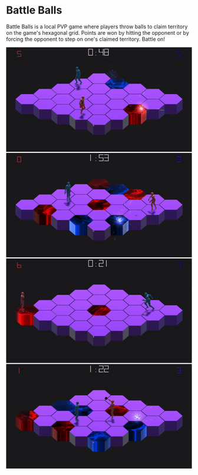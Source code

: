 # Battle Balls
Battle Balls is a local PVP game where players throw balls to claim territory on the game's hexagonal grid. Points are won by hitting the opponent or by forcing the opponent to step on one's claimed territory. Battle on!

![](gif_1.gif)
![](gif_2.gif)
![](gif_3.gif)
![](gif_4.gif)
